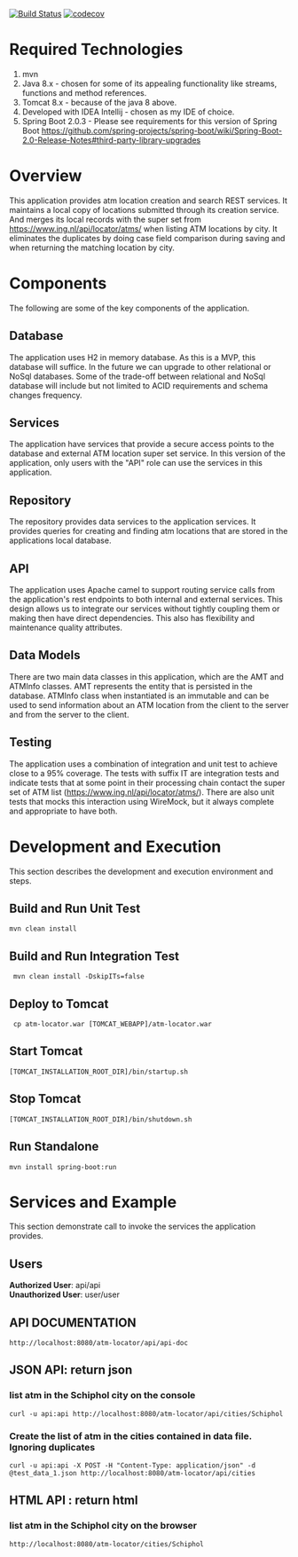 [![Build Status](https://travis-ci.org/frankiennamdi/atm-locator.svg?branch=master)](https://travis-ci.org/frankiennamdi/atm-locator)
[![codecov](https://codecov.io/gh/frankiennamdi/atm-locator/branch/master/graph/badge.svg)](https://codecov.io/gh/frankiennamdi/atm-locator)

# Required Technologies
1. mvn
2. Java 8.x - chosen for some of its appealing functionality like streams, functions and method references. 
3. Tomcat 8.x - because of the java 8 above.
4. Developed with IDEA Intellij - chosen as my IDE of choice. 
5. Spring Boot 2.0.3 - Please see requirements for this version of Spring Boot 
https://github.com/spring-projects/spring-boot/wiki/Spring-Boot-2.0-Release-Notes#third-party-library-upgrades

# Overview 

This application provides atm location creation and search REST services. It maintains a local copy of locations 
submitted through its creation service. And merges its local records with the super set from 
https://www.ing.nl/api/locator/atms/ when listing ATM locations by city.
It eliminates the duplicates by doing case field comparison during saving and when returning the 
matching location by city.

# Components

The following are some of the key components of the application.

## Database 

The application uses H2 in memory database. As this is a MVP, this database will suffice. In the future we can upgrade 
to other relational or NoSql databases. Some of the trade-off between relational and NoSql database will include 
but not limited to ACID requirements and schema changes frequency. 

## Services

The application have services that provide a secure access points to the database and external ATM location super set
service. In this version of the application, only users with the "API" role can use the services in this application. 
 
## Repository

The repository provides data services to the application services. It provides queries for creating and finding 
atm locations that are stored in the applications local database. 

## API

The application uses Apache camel to support routing service calls from the application's rest endpoints 
to both internal and external services. This design allows us to integrate our services without tightly 
coupling them or making then have direct dependencies. This also has flexibility and maintenance quality
attributes. 

## Data Models

There are two main data classes in this application, which are the AMT and ATMInfo classes. AMT represents the 
entity that is persisted in the database. ATMInfo class when instantiated is an immutable and can be used
to send information about an ATM location from the client to the server and from the server to the client. 

## Testing

The application uses a combination of integration and unit test to achieve close to a 95% coverage. The 
tests with suffix IT are integration tests and indicate tests that at some point in their processing
chain contact the super set of ATM list (https://www.ing.nl/api/locator/atms/). There are also 
unit tests that mocks this interaction using WireMock, but it always complete and appropriate to have both.


# Development and Execution

This section describes the development and execution environment and steps.  

## Build and Run Unit Test

`mvn clean install`

## Build and Run Integration Test

` mvn clean install -DskipITs=false`

## Deploy to Tomcat

` cp atm-locator.war [TOMCAT_WEBAPP]/atm-locator.war`

## Start Tomcat

`[TOMCAT_INSTALLATION_ROOT_DIR]/bin/startup.sh`

## Stop Tomcat

`[TOMCAT_INSTALLATION_ROOT_DIR]/bin/shutdown.sh`

## Run Standalone 

`mvn install spring-boot:run`

# Services and Example

This section demonstrate call to invoke the services the application provides. 

## Users

**Authorized User**: api/api <br/>
**Unauthorized User**: user/user

## API DOCUMENTATION

`http://localhost:8080/atm-locator/api/api-doc`

## JSON API: return json

### list atm in the Schiphol city on the console

`curl -u api:api http://localhost:8080/atm-locator/api/cities/Schiphol`

### Create the list of atm in the cities contained in data file. Ignoring duplicates

`curl -u api:api -X POST -H "Content-Type: application/json" -d @test_data_1.json http://localhost:8080/atm-locator/api/cities`

## HTML API : return html 

### list atm in the Schiphol city on the browser

`http://localhost:8080/atm-locator/cities/Schiphol`






